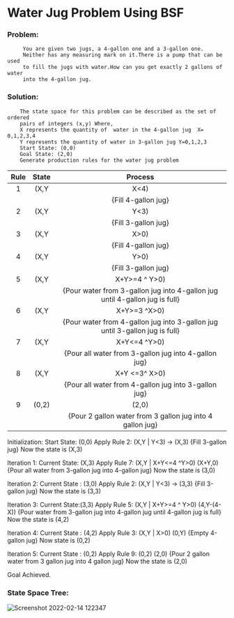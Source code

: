 
# Water Jug Problem Using BSF


### **Problem:**
         You are given two jugs, a 4-gallon one and a 3-gallon one.
         Neither has any measuring mark on it.There is a pump that can be used 
         to fill the jugs with water.How can you get exactly 2 gallons of water 
         into the 4-gallon jug.

### **Solution:**
        The state space for this problem can be described as the set of ordered
        pairs of integers (x,y) Where,
        X represents the quantity of  water in the 4-gallon jug  X= 0,1,2,3,4
        Y represents the quantity of water in 3-gallon jug Y=0,1,2,3
        Start State: (0,0)
        Goal State: (2,0)
        Generate production rules for the water jug problem
        
  | **Rule**  | **State**  | **Process** |
  |     :---:      |     :---:      |     :---:      |
  | 1  | (X,Y | X<4) | (4,Y)  |
  | | | {Fill 4-gallon jug}  |
  | 2  | (X,Y |Y<3) | (X,3)  |
  | | | {Fill 3-gallon jug}  |
  | 3  | (X,Y |X>0) | (0,Y)  |
  | | | {Fill 4-gallon jug}  |
  | 4  | (X,Y | Y>0) | (X,0)  |
  | | | {Fill 3-gallon jug}  |
  | 5  | (X,Y | X+Y>=4 ^ Y>0) | (4,Y-(4-X))  |
  | | | {Pour water from 3-gallon jug into 4-gallon jug until 4-gallon jug is full}  |
  | 6  | (X,Y | X+Y>=3 ^X>0) | (X-(3-Y),3)  |
  | | | {Pour water from 4-gallon jug into 3-gallon jug until 3-gallon jug is full}  |
  | 7  | (X,Y | X+Y<=4 ^Y>0) | (X+Y,0)  |
  | | | {Pour all water from 3-gallon jug into 4-gallon jug}  |
  | 8  | (X,Y | X+Y <=3^ X>0) | (0,X+Y)  |
  | | | {Pour all water from 4-gallon jug into 3-gallon jug}  |
  | 9  | (0,2)  | (2,0)  |
  | | | {Pour 2 gallon water from 3 gallon jug into 4 gallon jug}  |

Initialization:
Start State: (0,0)
Apply Rule 2:
(X,Y | Y<3)    ->
(X,3)
{Fill 3-gallon jug}
Now the state is (X,3)

Iteration 1:
Current State: (X,3)
Apply Rule 7:
(X,Y | X+Y<=4 ^Y>0)
(X+Y,0)
{Pour all water from 3-gallon jug into 4-gallon jug}
Now the state is (3,0)

Iteration 2:
Current State : (3,0)
Apply Rule 2:
(X,Y | Y<3)    ->
(3,3)
{Fill 3-gallon jug}
Now the state is (3,3)

Iteration 3:
Current State:(3,3)
Apply Rule 5:
(X,Y | X+Y>=4 ^ Y>0)
(4,Y-(4-X))
{Pour water from 3-gallon jug into 4-gallon jug until 4-gallon jug is full}
Now the state is (4,2)

Iteration 4:
Current State : (4,2)
Apply Rule 3:
(X,Y | X>0)
(0,Y)
{Empty 4-gallon jug}
Now state is (0,2)

Iteration 5:
Current State : (0,2)
Apply Rule 9:
(0,2)
(2,0)
{Pour 2 gallon water from 3 gallon jug into 4 gallon jug}
Now the state is (2,0)

Goal Achieved.

### State Space Tree:
![Screenshot 2022-02-14 122347](https://user-images.githubusercontent.com/54675828/153814520-9d93ecd1-7241-4117-8d44-0ad4d708b7a6.png)
